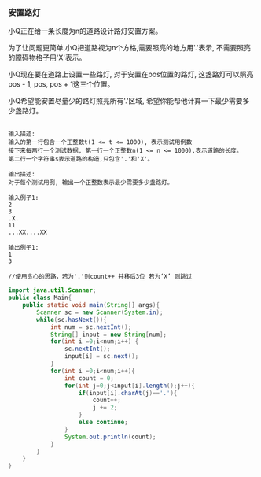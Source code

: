 ### 安置路灯

小Q正在给一条长度为n的道路设计路灯安置方案。

为了让问题更简单,小Q把道路视为n个方格,需要照亮的地方用'.'表示, 不需要照亮的障碍物格子用'X'表示。

小Q现在要在道路上设置一些路灯, 对于安置在pos位置的路灯, 这盏路灯可以照亮pos - 1, pos, pos + 1这三个位置。

小Q希望能安置尽量少的路灯照亮所有'.'区域, 希望你能帮他计算一下最少需要多少盏路灯。

```

输入描述:
输入的第一行包含一个正整数t(1 <= t <= 1000), 表示测试用例数
接下来每两行一个测试数据, 第一行一个正整数n(1 <= n <= 1000),表示道路的长度。
第二行一个字符串s表示道路的构造,只包含'.'和'X'。

输出描述:
对于每个测试用例, 输出一个正整数表示最少需要多少盏路灯。

输入例子1:
2
3
.X.
11
...XX....XX

输出例子1:
1
3

//使用贪心的思路，若为'.'则count++ 并移后3位 若为‘X’ 则跳过
```

```java
import java.util.Scanner;
public class Main{
    public static void main(String[] args){
        Scanner sc = new Scanner(System.in);
        while(sc.hasNext()){
            int num = sc.nextInt();
            String[] input = new String[num];
            for(int i =0;i<num;i++) {
                sc.nextInt();
                input[i] = sc.next();
            }
            for(int i =0;i<num;i++){
                int count = 0;
                for(int j=0;j<input[i].length();j++){
                    if(input[i].charAt(j)=='.'){
                        count++;
                        j += 2;
                    }
                    else continue;
                }
                System.out.println(count);
            }
        }
    }
}
```

